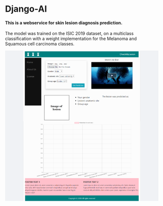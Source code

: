# Django-AI

#### This is a webservice for skin lesion diagnosis prediction.
The model was trained on the ISIC 2019 dataset, on a multiclass classification with
a weight implementation for the Melanoma and Squamous cell carcinoma classes.

![image](django_ai.png)
